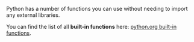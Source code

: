 Python has a number of functions you can use without needing to import any external libraries.

You can find the list of all **built-in functions** here: [python.org built-in functions](https://docs.python.org/3.9/library/functions.html).



